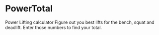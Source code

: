 # PowerTotal
Power Lifting calculator 
Figure out you best lifts for the bench, squat and deadlift. Enter those numbers to find your total. 
